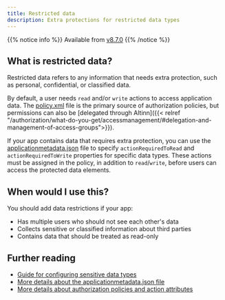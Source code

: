 ```yaml
---
title: Restricted data
description: Extra protections for restricted data types
---
```


{{% notice info %}}
Available from [v8.7.0](https://github.com/Altinn/app-lib-dotnet/releases/tag/v8.7.0)
{{% /notice %}}

## What is restricted data?
Restricted data refers to any information that needs extra protection, such as personal, confidential, or classified data.

By default, a user needs `read` and/or `write` actions to access application data. The [policy.xml](https://github.com/Altinn/app-template-dotnet/blob/main/src/App/config/authorization/policy.xml) file is the primary source of authorization policies, but permissions can also be [delegated through Altinn]({{< relref "/authorization/what-do-you-get/accessmanagement/#delegation-and-management-of-access-groups">}}).

If your app contains data that requires extra protection, you can use the [applicationmetadata.json](/api/models/app-metadata/#datatype) file to specify `actionRequiredToRead` and `actionRequiredToWrite` properties for specific data types. These actions must be assigned in the policy, in addition to `read`/`write`, before users can access the protected data elements.

## When would I use this?
You should add data restrictions if your app:
- Has multiple users who should not see each other's data
- Collects sensitive or classified information about third parties
- Contains data that should be treated as read-only

## Further reading
- [Guide for configuring sensitive data types](/altinn-studio/guides/development/restricted-data)
- [More details about the applicationmetadata.json file](/api/models/app-metadata/#complete-example)
- [More details about authorization policies and action attributes](/altinn-studio/v8/reference/configuration/authorization/#action-attributes)